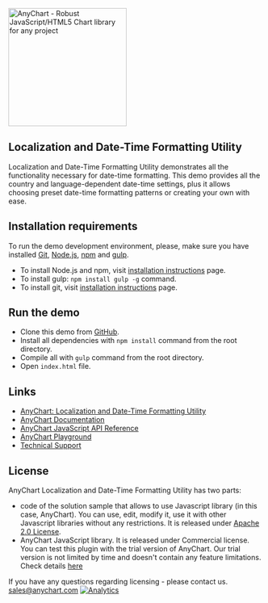 [<img src="https://cdn.anychart.com/images/logo-transparent-segoe.png?2" width="234px" alt="AnyChart - Robust JavaScript/HTML5 Chart library for any project">](http://www.anychart.com)

## Localization and Date-Time Formatting Utility
Localization and Date-Time Formatting Utility demonstrates all the functionality necessary for date-time formatting.
This demo provides all the country and language-dependent date-time settings, plus it allows choosing preset date-time formatting patterns or creating your own with ease.

## Installation requirements
To run the demo development environment, please, make sure you have installed [Git](https://git-scm.com/), [Node.js](https://nodejs.org/), [npm](https://www.npmjs.com/) and [gulp](http://gulpjs.com/).
* To install Node.js and npm, visit [installation instructions](https://docs.npmjs.com/getting-started/installing-node) page.
* To install gulp: `npm install gulp -g` command.
* To install git, visit [installation instructions](https://git-scm.com/book/en/v1/Getting-Started-Installing-Git) page.

## Run the demo
* Clone this demo from [GitHub](https://github.com/anychart-solutions/localization-demo).
* Install all dependencies with `npm install` command from the root directory.
* Compile all with `gulp` command from the root directory.
* Open `index.html` file.

## Links
* [AnyChart: Localization and Date-Time Formatting Utility](https://www.anychart.com/products/anychart/demos/localization/)
* [AnyChart Documentation](https://docs.anychart.com)
* [AnyChart JavaScript API Reference](https://api.anychart.com)
* [AnyChart Playground](https://playground.anychart.com)
* [Technical Support](https://www.anychart.com/support)

## License
AnyChart Localization and Date-Time Formatting Utility has two parts:
- code of the solution sample that allows to use Javascript library (in this case, AnyChart). You can use, edit, modify it, use it with other Javascript libraries without any restrictions. It is released under [Apache 2.0 License](https://github.com/anychart-solutions/localization-demo/blob/master/LICENSE).
- AnyChart JavaScript library. It is released under Commercial license. You can test this plugin with the trial version of AnyChart. Our trial version is not limited by time and doesn't contain any feature limitations. Check details [here](https://www.anychart.com/buy/)

If you have any questions regarding licensing - please contact us. <sales@anychart.com>
[![Analytics](https://ga-beacon.appspot.com/UA-228820-4/Solutions/localization-demo?pixel&useReferer)](https://github.com/igrigorik/ga-beacon)
